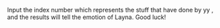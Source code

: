 Input the index number which represents the stuff that have done by yy , and the results will tell the emotion of Layna. Good luck!

